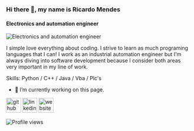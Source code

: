 ### Hi there 👋, my name is Ricardo Mendes
#### Electronics and automation engineer
![Electronics and automation engineer](https://arturssmirnovs.github.io/github-profile-readme-generator/images/banner.png)

I simple love everything about coding.
I strive to learn as much programing languages that I can!
I work as an industrial automation engineer but I'm always diving into software development because I consider both areas very important in my line of work.

Skills: Python / C++ / Java / Vba / Plc's

- 🔭 I’m currently working on this page. 


[<img src='https://cdn.jsdelivr.net/npm/simple-icons@3.0.1/icons/github.svg' alt='github' height='40'>](https://github.com/https://github.com/RAMM-Automation)  [<img src='https://cdn.jsdelivr.net/npm/simple-icons@3.0.1/icons/linkedin.svg' alt='linkedin' height='40'>](https://www.linkedin.com/in/https://www.linkedin.com/in/ricardomendes8//)  [<img src='https://cdn.jsdelivr.net/npm/simple-icons@3.0.1/icons/icloud.svg' alt='website' height='40'>](www.ramm.pro)  

![Profile views](https://gpvc.arturio.dev/https://github.com/RAMM-Automation)  
